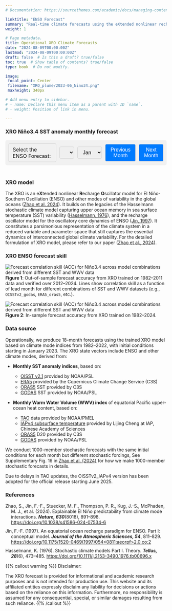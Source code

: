 ```yaml
---
# Documentation: https://sourcethemes.com/academic/docs/managing-content/

linktitle: "ENSO Forecast"
summary: "Real-time climate forecasts using the eXtended nonlinear recharge oscillator (XRO) model "
weight: 1

# Page metadata.
title: Operational XRO Climate Forecasts
date: "2024-08-09T00:00:00Z"
lastmod: "2024-08-09T00:00:00Z"
draft: false  # Is this a draft? true/false
toc: true  # Show table of contents? true/false
type: book  # Do not modify.

image:
 focal_point: Center
 filename: "XRO_plume/2023-06_Nino34.png"
 maxheight: 340px

# Add menu entry to sidebar.
# - name: Declare this menu item as a parent with ID `name`.
# - weight: Position of link in menu.

---
```


### XRO Niño3.4 SST anomaly monthly forecast

<style>
  #image-selector {
    display: flex;
    align-items: center;
    gap: 10px;
    padding: 10px;
    background-color: #f1f1f1; /* Light grey background */
    border-radius: 5px; /* Rounded corners */
  }

  #image-selector label, #image-selector select, #image-selector button {
    margin: 0;
    padding: 8px 12px;
    font-size: 16px;
    border: 1px solid #ccc; /* Grey border */
    border-radius: 4px; /* Rounded corners for inputs and buttons */
  }

  button {
    background-color: #007bff; /* Bootstrap primary color */
    color: white;
    cursor: pointer;
    border: none;
    transition: background-color 0.3s ease;
  }

  button:hover {
    background-color: #0056b3; /* Darker blue on hover */
  }

  select {
    cursor: pointer;
  }
  #image-display {
    text-align: center; /* Centers the content inside this div */
    padding: 10px; /* Adds some padding around the content */
  }

  #selectedImage {
    width: 99%; /* Sets the image width to 80% of its container */
    max-width: 100%; /* Ensures the image does not exceed the size of the container */
    height: auto; /* Maintains the aspect ratio of the image */
    display: block; /* Makes the image a block element to apply width and centering */
    margin: 0 auto; /* Centers the image horizontally within its container */
  }

  #imageStatus {
    color: red;
    font-size: 16px; /* Sets the font size for the status message */
  }
  .references {
    list-style: none; /* Removes default list styling */
    padding: 0; /* Removes padding */
  }

  .references li {
    margin: 0 0 10px 0; /* Adds space between items */
    padding-left: 2ch; /* Adds padding to create space for hanging indent */
    text-indent: -2ch; /* Creates hanging indent */
  }
</style>


<div id="image-selector">
  <label for="yearDropdown">Select the ENSO Forecast:</label>
  <select id="yearDropdown" onchange="updateImage()"></select>
  <select id="monthDropdown" onchange="updateImage()">
    <option value="01">Jan</option>
    <option value="02">Feb</option>
    <option value="03">Mar</option>
    <option value="04">Apr</option>
    <option value="05">May</option>
    <option value="06">Jun</option>
    <option value="07">Jul</option>
    <option value="08">Aug</option>
    <option value="09">Sep</option>
    <option value="10">Oct</option>
    <option value="11">Nov</option>
    <option value="12">Dec</option>
  </select>
  <button onclick="changeMonth(-1)">Previous Month</button>
  <button onclick="changeMonth(1)">Next Month</button>
</div>

<div id="image-display">
  <img id="selectedImage" src="" alt="Selected Image" style="display: none;">
  <p id="imageStatus" style="display: none;">Image unavailable for the selected date.</p>
</div>

<script>
  function populateYears() {
    const yearDropdown = document.getElementById('yearDropdown');
    const startYear = 2023;
    const endYear = 2028;
    const currentYear = new Date().getFullYear();

    for (let year = startYear; year <= endYear; year++) {
      const option = document.createElement('option');
      option.value = year;
      option.text = year;
      yearDropdown.appendChild(option);
    }

    yearDropdown.value = Math.min(currentYear, endYear); // default to current or max available
  }

  function updateImage() {
    const year = document.getElementById('yearDropdown').value;
    const month = document.getElementById('monthDropdown').value;
    const imagePath = `/XRO_plume/${year}-${month}_Nino34.png`;

    const img = document.getElementById('selectedImage');
    const status = document.getElementById('imageStatus');

    const testImg = new Image();
    testImg.onload = function () {
      img.src = imagePath;
      img.style.display = 'block';
      status.style.display = 'none';
    };
    testImg.onerror = function () {
      img.style.display = 'none';
      status.style.display = 'block';
    };
    testImg.src = imagePath;
  }

  function setDefaultMonth() {
    const monthDropdown = document.getElementById('monthDropdown');
    const today = new Date();
    const day = today.getDate();
    const monthIndex = today.getMonth(); // 0-based

    // Default to previous month if before 15th
    monthDropdown.selectedIndex = (day <= 15) ? (monthIndex + 11) % 12 : monthIndex;
    updateImage();
  }

  function changeMonth(delta) {
    const monthDropdown = document.getElementById('monthDropdown');
    const yearDropdown = document.getElementById('yearDropdown');

    let currentMonthIndex = monthDropdown.selectedIndex;
    let currentYearIndex = yearDropdown.selectedIndex;

    const totalMonths = 12;
    const newMonthIndex = currentMonthIndex + delta;

    // Handle month rollover
    if (newMonthIndex < 0) {
      if (currentYearIndex > 0) {
        yearDropdown.selectedIndex = currentYearIndex - 1;
        monthDropdown.selectedIndex = totalMonths - 1;
      }
    } else if (newMonthIndex >= totalMonths) {
      if (currentYearIndex < yearDropdown.options.length - 1) {
        yearDropdown.selectedIndex = currentYearIndex + 1;
        monthDropdown.selectedIndex = 0;
      }
    } else {
      monthDropdown.selectedIndex = newMonthIndex;
    }

    updateImage();
  }

  window.onload = function () {
    populateYears();
    setDefaultMonth();
  };
</script>



### XRO model 

The XRO is an e**X**tended nonlinear **R**echarge **O**scillator model for El Niño-Southern Oscillation (ENSO) and other modes of variability in the global oceans ([Zhao et al. 2024](#ref-zhao-2024)). It builds on the legacies of the Hasselmann stochastic climate model capturing upper ocean memory in sea surface temperature (SST) variability ([Hasselmann, 1976](#ref-hasselmann-1976)), and the recharge oscillator model for the oscillatory core dynamics of ENSO ([Jin, 1997](#ref-jin-1997)). It constitutes a parsimonious representation of the climate system in a reduced variable and parameter space that still captures the essential dynamics of interconnected global climate variability. For the detailed formulation of XRO model, please refer to our paper ([Zhao et al., 2024](#ref-zhao-2024)).


### XRO ENSO forecast skill
![Forecast correlation skill (ACC) for Niño3.4 across model combinations derived from different SST and WWV data](/XRO_skills/XRO_Nino34_out_of_sample_skill_2012-2024.png)
**Figure 1**: Out-of-sample forecast accuracy from XRO trained on 1982–2011 data and verified over 2012–2024. Lines show correlation skill as a function of lead month for different combinations of SST and WWV datasets (e.g., `OISSTv2_godas`, `ERA5_oras5`, etc.).

![Forecast correlation skill (ACC) for Niño3.4 across model combinations derived from different SST and WWV data](/XRO_skills/XRO_Nino34_in_sample_skill_1982-2024.png)
**Figure 2**: In-sample forecast accuracy from XRO trained on 1982–2024.

### Data source

Operationally, we produce 18-month forecasts using the trained XRO model based on climate mode indices from 1982–2022, with initial conditions starting in January 2023. The XRO state vectors include ENSO and other climate modes, derived from:

- **Monthly SST anomaly indices**, based on:
  - [OISST v2.1](https://psl.noaa.gov/data/gridded/data.noaa.oisst.v2.highres.html) provided by NOAA/PSL
  - [ERA5](https://doi.org/10.24381/cds.f17050d7) provided by the Copernicus Climate Change Service (C3S)
  - [ORAS5](https://doi.org/10.24381/cds.67e8eeb7) SST provided by C3S
  - [GODAS](https://psl.noaa.gov/data/gridded/data.godas.html) SST provided by NOAA/PSL

- **Monthly Warm Water Volume (WWV) index** of equatorial Pacific upper-ocean heat content, based on:
  - [TAO](https://www.pmel.noaa.gov/elnino/upper-ocean-heat-content-and-enso) data provided by NOAA/PMEL
  - [IAPv4 subsurface temperature](http://www.ocean.iap.ac.cn/ftp/cheng/IAPv4.2_IAP_Temperature_gridded_1month_netcdf) provided by Lijing Cheng at IAP, Chinese Academy of Sciences
  - [ORAS5](https://doi.org/10.24381/cds.67e8eeb7) D20 provided by C3S 
  - [GODAS](https://psl.noaa.gov/data/gridded/data.godas.html) provided by NOAA/PSL

We conduct 1000-member stochastic forecasts with the same initial conditions for each month but different stochastic forcings, See Supplementary Fig. 16 in [Zhao et al. (2024)](#ref-zhao-2024) for how we make 1000-member stochastic forecasts in details.

Due to delays in TAO updates, the OISSTv2_IAPv4 version has been adopted for the official release starting June 2025.

### References

<ul class="references">
  <li><a id="ref-zhao-2024"></a>Zhao, S., Jin, F.-F., Stuecker, M. F., Thompson, P. R., Kug, J.-S., McPhaden, M. J., et al. (2024). Explainable El Niño predictability from climate mode interactions. <strong><em>Nature, 630</em></strong>(8018), 891–898. <a href="https://doi.org/10.1038/s41586-024-07534-6">https://doi.org/10.1038/s41586-024-07534-6</a></li>

  <li><a id="ref-jin-1997"></a>Jin, F.-F. (1997). An equatorial ocean recharge paradigm for ENSO. Part I: conceptual model. <strong><em>Journal of the Atmospheric Sciences, 54</em></strong>, 811–829. <a href="https://doi.org/10.1175/1520-0469(1997)054<0811:aeorpf>2.0.co;2">https://doi.org/10.1175/1520-0469(1997)054&lt;0811:aeorpf&gt;2.0.co;2</a></li>

  <li><a id="ref-hasselmann-1976"></a>Hasselmann, K. (1976). Stochastic climate models Part I. Theory. <strong><em>Tellus, 28</em></strong>(6), 473–485. <a href="https://doi.org/10.1111/j.2153-3490.1976.tb00696.x">https://doi.org/10.1111/j.2153-3490.1976.tb00696.x</a></li>
</ul>

<!-- {{< cite page="/publication/2024_zhaos_nature_XRO" view="3" >}}
 -->


{{% callout warning %}}
Disclaimer: 

The XRO forecast is provided for informational and academic research purposes and is not intended for production use. This website and its affiliated entities expressly disclaim any liability for decisions or actions based on the reliance on this information. Furthermore, no responsibility is assumed for any consequential, special, or similar damages resulting from such reliance.
{{% /callout %}}

